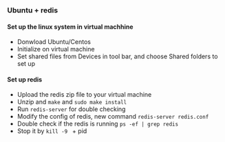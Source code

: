### Ubuntu + redis

#### Set up the linux system in virtual machhine
- Donwload Ubuntu/Centos
- Initialize on virtual machine
- Set shared files from Devices in tool bar, and choose Shared folders to set up

#### Set up redis
- Upload the redis zip file to your virtual machine 
- Unzip and `make` and  `sudo make install`
- Run `redis-server` for double checking
- Modify the config of redis, new command `redis-server redis.conf`
- Double check if the redis is running `ps -ef | grep redis`
- Stop it by `kill -9 ` + pid




